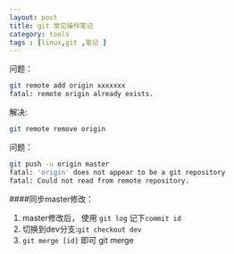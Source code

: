 ```yaml
---
layout: post
title: git 常见操作笔记
category: tools
tags : [linux,git ,笔记 ]
---
```


问题：

```sh
git remote add origin xxxxxxx
fatal: remote origin already exists.
```

解决:

```sh
git remote remove origin
```

问题：

```sh
git push -u origin master
fatal: 'origin' does not appear to be a git repository
fatal: Could not read from remote repository.
```

####同步master修改：

1. master修改后， 使用 `git log` 记下`commit id`
2. 切换到dev分支:`git checkout dev`
3. `git merge [id]` 即可
git merge